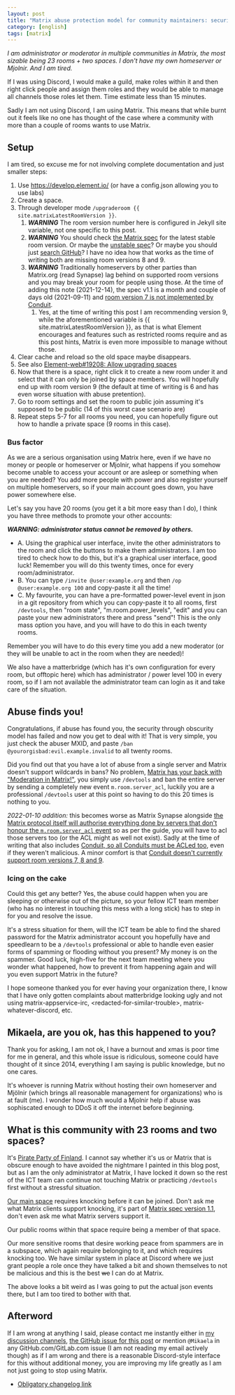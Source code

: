 ```yaml
---
layout: post
title: "Matrix abuse protection model for community maintainers: security by obscurity"
category: [english]
tags: [matrix]
---
```


*I am administrator or moderator in multiple communities in Matrix, the most sizable
 being 23 rooms + two spaces. I don't have my own homeserver or Mjolnir. And I am tired.*

If I was using Discord, I would make a guild, make roles within it and then
right click people and assign them roles and they would be able to manage all
channels those roles let them. Time estimate less than 15 minutes.

Sadly I am not using Discord, I am using Matrix. This means that while burnt out
it feels like no one has thought of the case where a community with more than
a couple of rooms wants to use Matrix.

## Setup

I am tired, so excuse me for not involving complete documentation and just
smaller steps:

1. Use https://develop.element.io/ (or have a config.json allowing you to use
   labs)
2. Create a space.
3. Through developer mode `/upgraderoom {{ site.matrixLatestRoomVersion }}`.
   1. ***WARNING*** The room version number here is configured in Jekyll site
      variable, not one specific to this post.
   2. ***WARNING*** You should check [the Matrix spec](https://spec.matrix.org/latest/rooms/)
      for the latest stable room version. Or maybe the [unstable spec](https://spec.matrix.org/unstable/rooms/)?
      Or maybe you should just [search GitHub](https://github.com/matrix-org/matrix-doc/issues?q=room%20version)?
      I have no idea how that works as the time of writing both are missing room versions 8 and 9.
   3. ***WARNING*** Traditionally homeservers by other parties than Matrix.org
      (read Synapse) lag behind on supported room versions and you may break
      your room for people using those. At the time of adding this note (2021-12-14), the
      spec v1.1 is a month and couple of days old (2021-09-11) and [room version 7 is not implemented by Conduit](https://gitlab.com/famedly/conduit/-/issues/161).
       1. Yes, at the time of writing this post I am recommending version 9,
          while the aforementioned variable is {{ site.matrixLatestRoomVersion }},
          as that is what Element encourages and features such as restricted rooms
          require and as this post hints, Matrix is even more impossible to manage
          without those.
4. Clear cache and reload so the old space maybe disappears.
5. See also [Element-web#19208: Allow upgrading spaces](https://github.com/vector-im/element-web/issues/19208)
6. Now that there is a space, right click it to create a new room under it and
   select that it can only be joined by space members. You will hopefully end up
   with room version 9 (the default at time of writing is 6 and has even worse
   situation with abuse pretention).
7. Go to room settings and set the room to public join assuming it's supposed
   to be public (14 of this worst case scenario are)
8. Repeat steps 5-7 for all rooms you need, you can hopefully figure out how
   to handle a private space (9 rooms in this case).

### Bus factor

As we are a serious organisation using Matrix here, even if we have no money
or people or homeserver or Mjolnir, what happens if you somehow become unable
to access your account or are asleep or something when you are needed? You add
more people with power and also register yourself on multiple homeservers, so
if your main account goes down, you have power somewhere else.

Let's say you have 20 rooms (you get it a bit more easy than I do), I think
you have three methods to promote your other accounts:

***WARNING: administrator status cannot be removed by others.***

* A. Using the graphical user interface, invite the other administrators to
  the room and click the buttons to make them administrators. I am too tired
  to check how to do this, but it's a graphical user interface, good luck!
  Remember you will do this twenty times, once for every room/administrator.
* B. You can type `/invite @user:example.org` and then `/op @user:example.org 100`
  and copy-paste it all the time!
* C. My favourite, you can have a pre-formatted power-level event in json in
  a git repository from which you can copy-paste it to all rooms, first `/devtools`,
  then "room state", "m.room.power_levels", "edit" and you can paste your new
  administrators there and press "send"! This is the only mass option you have,
  and you will have to do this in each twenty rooms.

Remember you will have to do this every time you add a new moderator (or they
will be unable to act in the room when they are needed)!

We also have a matterbridge (which has it's own configuration for every room, but
offtopic here) which has administrator / power level 100 in every room, so if
I am not available the administrator team can login as it and take care of
the situation.

## Abuse finds you!

Congratulations, if abuse has found you, the security through obscurity model
has failed and now you get to deal with it! That is very simple, you just check
the abuser MXID, and paste `/ban @yourorgisbad:evil.example.invalid` to all twenty
rooms.

Did you find out that you have a lot of abuse from a single server and Matrix
doesn't support wildcards in bans? No problem, [Matrix has your back with "Moderation in Matrix!"](https://web.archive.org/web/20211205204104/https://matrix.org/docs/guides/moderation/),
you simply use `/devtools` and ban the entire server by sending a completely new event
`m.room.server_acl`, luckily you are a professional `/devtools` user at this point
so having to do this 20 times is nothing to you.

*2022-01-10 addition:* this becomes worse as Matrix Synapse alongside [the Matrix protocol itself will authorise everything done by servers that don't honour the `m.room.server_acl` event](https://github.com/matrix-org/matrix-doc/issues/3506)
so as per the guide, you will have to acl those servers too (or the ACL might as well not exist). Sadly at the time
of writing that also includes [Conduit, so all Conduits must be ACLed too](https://gitlab.com/famedly/conduit/-/issues/67),
even if they weren't malicious. A minor comfort is that [Conduit doesn't currently support room versions 7, 8 and 9](https://gitlab.com/famedly/conduit/-/issues/161).

### Icing on the cake

Could this get any better? Yes, the abuse could happen when you are sleeping
or otherwise out of the picture, so your fellow ICT team member (who has no interest
in touching this mess with a long stick) has to step in for you and resolve the issue.

It's a stress situation for them, will the ICT team be able to find the shared
password for the Matrix administrator account you hopefully have and speedlearn
to be a `/devtools` professional or able to handle even easier forms of spamming
or flooding without you present? My money is on the spammer. Good luck, high-five
for the next team meeting where you wonder what happened, how to prevent it from
happening again and will you even support Matrix in the future?

I hope someone thanked you for ever having your organization there, I know
that I have only gotten complaints about matterbridge looking ugly and not
using matrix-appservice-irc, \<redacted-for-similar-trouble\>, matrix-whatever-discord,
etc.

## Mikaela, are you ok, has this happened to you?

Thank you for asking, I am not ok, I have a burnout and xmas is poor time for me
in general, and this whole issue is ridiculous, someone could have thought of
it since 2014, everything I am saying is public knowledge, but no one cares.

It's whoever is running Matrix without hosting their own homeserver and Mjölnir
(which brings all reasonable management for organizations) who is at fault (me).
I wonder how much would a Mjolnir help if abuse was sophiscated enough to DDoS
it off the internet before beginning.

## What is this community with 23 rooms and two spaces?

It's [Pirate Party of Finland](https://piraattipuolue.fi/en). I cannot say
whether it's us or Matrix that is obscure enough to have avoided the nightmare I
painted in this blog post, but as I am the only administrator at Matrix, I
have locked it down so the rest of the ICT team can continue not touching Matrix
or practicing `/devtools` first without a stressful situation.

[Our main space](matrix:r/space.piraatit.fi:matrix.org?action=join) requires
knocking before it can be joined. Don't ask me what Matrix clients support
knocking, it's part of [Matrix spec version 1.1](https://spec.matrix.org/v1.1/rooms/v7/#authorization-rules),
don't even ask me what Matrix servers support it.

Our public rooms within that space require being a member of that space.

Our more sensitive rooms that desire working peace from spammers are in a
subspace, which again require belonging to it, and which requires knocking too.
We have similar system in place at Discord where we just grant people a role
once they have talked a bit and shown themselves to not be malicious and this
is the best <s>we</s> I can do at Matrix.

The above looks a bit weird as I was going to put the actual json events
there, but I am too tired to bother with that.

## Afterword

If I am wrong at anything I said, please contact me instantly either in [my discussion channels](/discuss),
[the GitHub issue for this post](https://github.com/Mikaela/mikaela.github.io/issues/268)
or mention `@Mikaela` in any GitHub.com/GitLab.com issue (I am not reading my email actively though)
as if I am wrong and there is a reasonable Discord-style interface for this
without additional money, you are improving my life greatly as I am not just
going to stop using Matrix.

* [Obligatory changelog link](https://github.com/Mikaela/mikaela.github.io/commits/master/blog/_posts/2021-12-05-matrix-community-abuse-security-by-obscurity.md)
